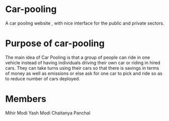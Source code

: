 # Car-pooling
A car pooling website , with nice interface for the public and private sectors.
# Purpose of car-pooling

The main idea of Car Pooling is that a group of people can ride in one vehicle instead of having individuals driving their own car or riding in hired cars. They can take turns using their cars so that there is savings in terms of money as well as emissions or else ask for one car to pick and ride so as to reduce number of cars deployed.

# Members
 Mihir Modi
 Yash Modi
 Chaitanya Panchal
 
